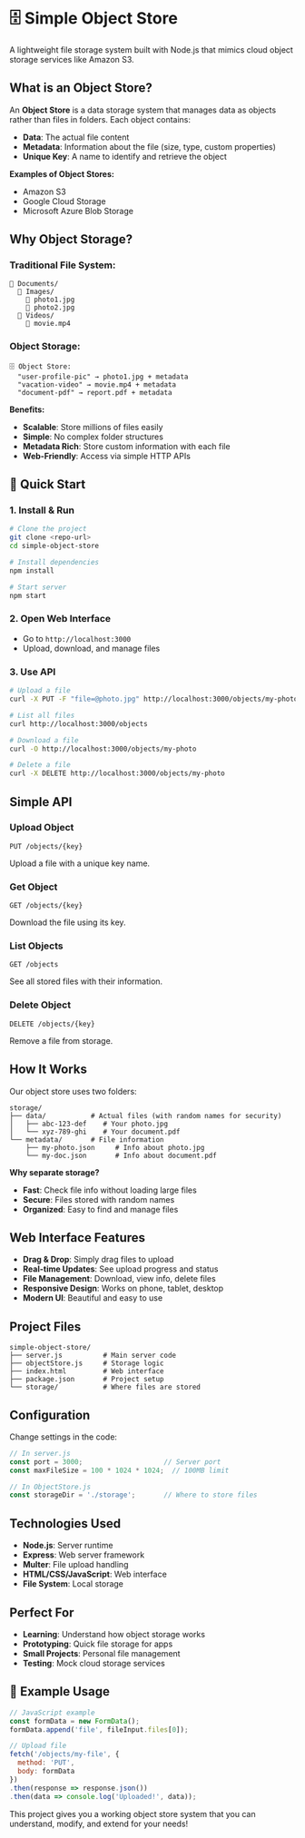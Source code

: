 # 🗄️ Simple Object Store

A lightweight file storage system built with Node.js that mimics cloud object storage services like Amazon S3.

## What is an Object Store?

An **Object Store** is a data storage system that manages data as objects rather than files in folders. Each object contains:
- **Data**: The actual file content
- **Metadata**: Information about the file (size, type, custom properties)
- **Unique Key**: A name to identify and retrieve the object

**Examples of Object Stores:**
- Amazon S3
- Google Cloud Storage
- Microsoft Azure Blob Storage

## Why Object Storage?

### Traditional File System:
```
📁 Documents/
  📁 Images/
    📄 photo1.jpg
    📄 photo2.jpg
  📁 Videos/
    📄 movie.mp4
```

### Object Storage:
```
🗄️ Object Store:
  "user-profile-pic" → photo1.jpg + metadata
  "vacation-video" → movie.mp4 + metadata
  "document-pdf" → report.pdf + metadata
```

**Benefits:**
- **Scalable**: Store millions of files easily
- **Simple**: No complex folder structures
- **Metadata Rich**: Store custom information with each file
- **Web-Friendly**: Access via simple HTTP APIs

## 🚀 Quick Start

### 1. Install & Run
```bash
# Clone the project
git clone <repo-url>
cd simple-object-store

# Install dependencies
npm install

# Start server
npm start
```

### 2. Open Web Interface
- Go to `http://localhost:3000`
- Upload, download, and manage files

### 3. Use API
```bash
# Upload a file
curl -X PUT -F "file=@photo.jpg" http://localhost:3000/objects/my-photo

# List all files
curl http://localhost:3000/objects

# Download a file
curl -O http://localhost:3000/objects/my-photo

# Delete a file
curl -X DELETE http://localhost:3000/objects/my-photo
```

## Simple API

### Upload Object
```http
PUT /objects/{key}
```
Upload a file with a unique key name.

### Get Object
```http
GET /objects/{key}
```
Download the file using its key.

### List Objects
```http
GET /objects
```
See all stored files with their information.

### Delete Object
```http
DELETE /objects/{key}
```
Remove a file from storage.

## How It Works

Our object store uses two folders:

```
storage/
├── data/           # Actual files (with random names for security)
│   ├── abc-123-def    # Your photo.jpg
│   └── xyz-789-ghi    # Your document.pdf
└── metadata/       # File information
    ├── my-photo.json     # Info about photo.jpg
    └── my-doc.json       # Info about document.pdf
```

**Why separate storage?**
- **Fast**: Check file info without loading large files
- **Secure**: Files stored with random names
- **Organized**: Easy to find and manage files

## Web Interface Features

- **Drag & Drop**: Simply drag files to upload
- **Real-time Updates**: See upload progress and status
- **File Management**: Download, view info, delete files
- **Responsive Design**: Works on phone, tablet, desktop
- **Modern UI**: Beautiful and easy to use

## Project Files

```
simple-object-store/
├── server.js          # Main server code
├── objectStore.js     # Storage logic
├── index.html         # Web interface
├── package.json       # Project setup
└── storage/           # Where files are stored
```

## Configuration

Change settings in the code:

```javascript
// In server.js
const port = 3000;                    // Server port
const maxFileSize = 100 * 1024 * 1024;  // 100MB limit

// In ObjectStore.js  
const storageDir = './storage';       // Where to store files
```

## Technologies Used

- **Node.js**: Server runtime
- **Express**: Web server framework
- **Multer**: File upload handling
- **HTML/CSS/JavaScript**: Web interface
- **File System**: Local storage

## Perfect For

- **Learning**: Understand how object storage works
- **Prototyping**: Quick file storage for apps
- **Small Projects**: Personal file management
- **Testing**: Mock cloud storage services

## 📝 Example Usage

```javascript
// JavaScript example
const formData = new FormData();
formData.append('file', fileInput.files[0]);

// Upload file
fetch('/objects/my-file', {
  method: 'PUT', 
  body: formData
})
.then(response => response.json())
.then(data => console.log('Uploaded!', data));
```

This project gives you a working object store system that you can understand, modify, and extend for your needs!